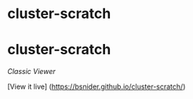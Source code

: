 # cluster-scratch
cluster-scratch
=====================
*Classic Viewer*

[View it live] (https://bsnider.github.io/cluster-scratch/)
